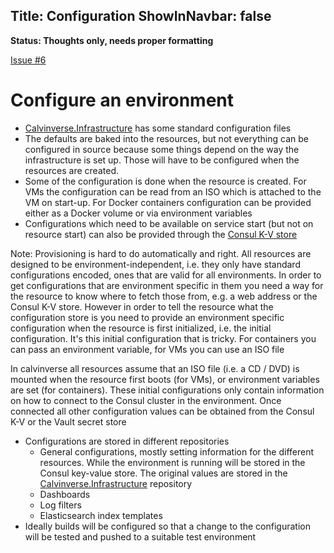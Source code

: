 Title: Configuration
ShowInNavbar: false
---

**Status: Thoughts only, needs proper formatting**

[Issue #6](https://github.com/Calvinverse/calvinverse.docs/issues/6)

# Configure an environment

* [Calvinverse.Infrastructure](https://github.com/Calvinverse/calvinverse.infrastructure)
  has some standard configuration files
* The defaults are baked into the resources, but not everything can be
  configured in source because some things depend on the way the infrastructure
  is set up. Those will have to be configured when the resources are created.
* Some of the configuration is done when the resource is created. For VMs the
  configuration can be read from an ISO which is attached to the VM on start-up.
  For Docker containers configuration can be provided either as a Docker volume
  or via environment variables
* Configurations which need to be available on service start (but not on resource
  start) can also be provided through the [Consul K-V store]()

Note: Provisioning is hard to do automatically and right. All resources are
designed to be environment-independent,
i.e. they only have standard configurations encoded, ones that are valid for all
environments. In order to get configurations that are environment specific in them
you need a way for the resource to know where to fetch those from, e.g.
a web address or the Consul K-V store. However in order to tell the resource
what the configuration store is you need to provide an environment specific
configuration when the resource is first initialized, i.e. the initial
configuration. It's this initial configuration that is tricky. For containers
you can pass an environment variable, for VMs you can use an ISO file

In calvinverse all resources assume that an ISO file (i.e. a CD / DVD) is mounted
when the resource first boots (for VMs), or environment variables are set
(for containers). These initial configurations only contain information on
how to connect to the Consul cluster in the environment. Once connected
all other configuration values can be obtained from the Consul K-V or the
Vault secret store

- Configurations are stored in different repositories
  - General configurations, mostly setting information for the different resources. While the environment
    is running will be stored in the Consul key-value store. The original values are stored in the
    [Calvinverse.Infrastructure]() repository
  - Dashboards
  - Log filters
  - Elasticsearch index templates
- Ideally builds will be configured so that a change to the configuration will be tested and pushed
  to a suitable test environment
